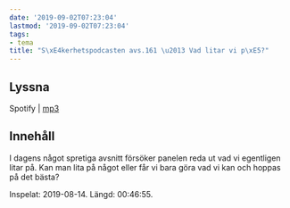 ```yaml
---
date: '2019-09-02T07:23:04'
lastmod: '2019-09-02T07:23:04'
tags:
- tema
title: "S\xE4kerhetspodcasten avs.161 \u2013 Vad litar vi p\xE5?"
---
```

## Lyssna

Spotify \| [mp3](http://traffic.libsyn.com/sakerhetspodcasten/2019-08-14_Root_of_Trust_-_Vad_litar_vi_pa.mp3)

## Innehåll

I dagens något spretiga avsnitt försöker panelen reda ut vad vi egentligen litar
på. Kan man lita på något eller får vi bara göra vad vi kan och hoppas på det bästa?

Inspelat: 2019-08-14. Längd: 00:46:55.

